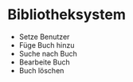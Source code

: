 # Bibliotheksystem
* Setze Benutzer 
* Füge Buch hinzu
* Suche nach Buch
* Bearbeite Buch
* Buch löschen
